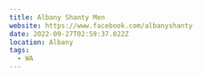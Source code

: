 ```yaml
---
title: Albany Shanty Men
website: https://www.facebook.com/albanyshanty
date: 2022-09-27T02:59:37.022Z
location: Albany
tags:
  - WA
---
```

